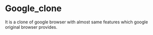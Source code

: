# Google_clone
It is a clone of google browser with almost same features which google original browser provides.
